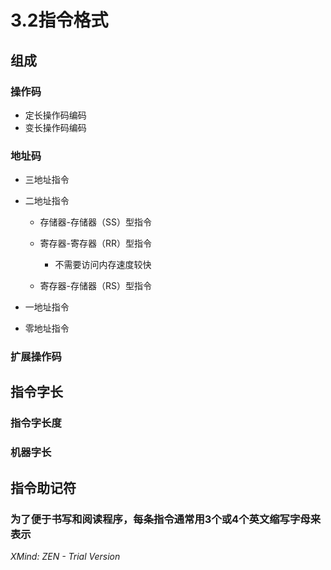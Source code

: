 # 3.2指令格式

## 组成

### 操作码

- 定长操作码编码
- 变长操作码编码

### 地址码

- 三地址指令
- 二地址指令

	- 存储器-存储器（SS）型指令
	- 寄存器-寄存器（RR）型指令

		- 不需要访问内存速度较快

	- 寄存器-存储器（RS）型指令

- 一地址指令
- 零地址指令

### 扩展操作码

## 指令字长

### 指令字长度

### 机器字长

## 指令助记符

### 为了便于书写和阅读程序，每条指令通常用3个或4个英文缩写字母来表示

*XMind: ZEN - Trial Version*